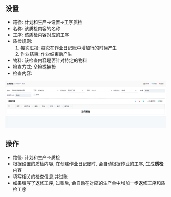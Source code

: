 ## 设置

- 路径: 计划和生产->设置->工序质检
- 名称: 该质检内容的名称
- 工序: 该质检内容对应的工序
- 质检规则:
  1. 每次汇报: 每次在作业日记账中增加行的时候产生
  2. 作业结束: 作业结束后产生
- 物料: 该检查内容是否针对特定的物料
- 检查方式: 全检或抽检
- 检查内容:

![Qc Setting](qc-setting.png)

## 操作

- 路径: 计划和生产->质检
- 根据设置的质检内容, 在创建作业日记账时, 会自动根据作业的工序, 生成**质检**内容
- 填写相关的检查信息,并过账
- 如果填写了返修工序, 过账后, 会自动在对应的生产单中增加一步返修工序和质检工序